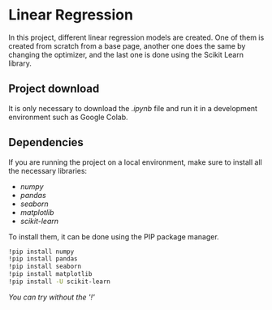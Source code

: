 # Linear Regression

In this project, different linear regression models are created. One of them is created from scratch from a base page, another one does the same by changing the optimizer, and the last one is done using the Scikit Learn library.

## Project download

It is only necessary to download the *.ipynb* file and run it in a development environment such as Google Colab.

## Dependencies

If you are running the project on a local environment, make sure to install all the necessary libraries:
* *numpy*
* *pandas*
* *seaborn*
* *matplotlib*
* *scikit-learn*

To install them, it can be done using the PIP package manager.

```bash
!pip install numpy
!pip install pandas
!pip install seaborn
!pip install matplotlib
!pip install -U scikit-learn
```

*You can try without the '!'*
